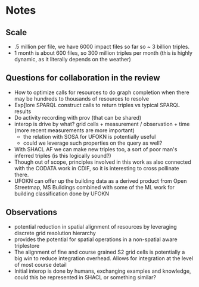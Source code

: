 # Notes

## Scale

* .5 million per file, we have 6000 impact files so far so ~ 3 billion triples.
* 1 month is about 600 files, so 300 million triples per month  (this is highly dynamic, as it literally depends on the weather)

## Questions for collaboration in the review

* How to optimize calls for resources to do graph completion when there may be hundreds to thousands
   of resources to resolve
* Exp[lore SPARQL construct calls to return triples vs typical SPARQL results
* Do activity recording with prov (that can be shared)
* interop is drive by what?   grid cells + measurement / observation +  time (more recent measurements are more important)
    * the relation with SOSA for UFOKN is potentially useful
    * could we leverage such properties on the query as well?
* With SHACL AF we can make new triples too, a sort of poor man's inferred triples (is this logically sound?)
* Though out of scope, principles involved in this work as also connected with the CODATA work in CDIF, so it
is interesting to cross pollinate there.
* UFOKN can offer up the building data as a derived product from Open Streetmap, MS Buildings
combined with some of the ML work for building classification done by UFOKN

## Observations

* potential reduction in spatial alignment of resources by leveraging 
  discrete grid resolution hierarchy 
* provides the potential for spatial operations in a non-spatial aware triplestore
* The alignment of fine and course grained S2 grid cells is potentially a big win to reduce 
  integration overhead.  Allows for integration at the level of most course detail
* Initial interop is done by humans, exchanging examples and knowledge, could this be 
represented in SHACL or something similar?   
